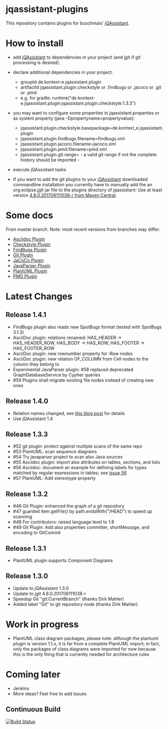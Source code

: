 jqassistant-plugins
===================
This repository contains plugins for buschmais' [jQAssistant](http://jqassistant.org).

How to install
==============
* add [jQAssistant](http://jqassistant.org) to dependencies in your project (and jgit if git processing is desired).

* declare additional dependencies in your project:
 
    - groupId de.kontext-e.jqassistant.plugin
    - artifactId jqassistant.plugin.checkstyle or .findbugs or .jacoco or .git or .pmd
    - e.g. for gradle:   runtime("de.kontext-e.jqassistant.plugin:jqassistant.plugin.checkstyle:1.3.3")


* you may want to configure some properties in jqassistant.properties or as system property (java -Dpropertyname=propertyvalue):

    - jqassistant.plugin.checkstyle.basepackage=de.kontext_e.jqassistant.plugin
    - jqassistant.plugin.findbugs.filename=findbugs.xml
    - jqassistant.plugin.jacoco.filename=jacoco.xml
    - jqassistant.plugin.pmd.filename=pmd.xml
    - jqassistant.plugin.git.range= - a valid git range if not the complete history should be imported -

* execute jQAssistant tasks

* If you want to add the git plugins to your [jQAssistant](http://jqassistant.org) downloaded commandline installation you currently have to
  manually add the an org.eclipse.jgit jar file to the plugins directory of jqassistant: Use at least version 
  [4.8.0.201706111038-r from Maven Central](https://repo1.maven.org/maven2/org/eclipse/jgit/org.eclipse.jgit/4.8.0.201706111038-r/org.eclipse.jgit-4.8.0.201706111038-r.jar).

Some docs
=========
From master branch. Note: most recent versions from branches may differ.

* [Asciidoc Plugin](https://github.com/kontext-e/jqassistant-plugins/blob/master/asciidoc/src/main/asciidoc/asciidoc.adoc)
* [Checkstyle Plugin](https://github.com/kontext-e/jqassistant-plugins/blob/master/checkstyle/src/main/asciidoc/checkstyle.adoc)
* [FindBugs Plugin](https://github.com/kontext-e/jqassistant-plugins/blob/master/findbugs/src/main/asciidoc/findbugs.adoc)
* [Git Plugin](https://github.com/kontext-e/jqassistant-plugins/blob/master/git/src/main/asciidoc/git.adoc)
* [JaCoCo Plugin](https://github.com/kontext-e/jqassistant-plugins/blob/master/jacoco/src/main/asciidoc/jacoco.adoc)
* [JavaParser Plugin](https://github.com/kontext-e/jqassistant-plugins/blob/master/javaparser/src/main/asciidoc/javaparser.adoc)
* [PlantUML Plugin](https://github.com/kontext-e/jqassistant-plugins/blob/master/plantuml/src/main/asciidoc/plantuml.adoc)
* [PMD Plugin](https://github.com/kontext-e/jqassistant-plugins/blob/master/pmd/src/main/asciidoc/pmd.adoc)

Latest Changes
==============

Release 1.4.1
-------------
* FindBugs plugin also reads new SpotBugs format (tested with SpotBugs 3.1.3)
* AsciiDoc plugin: relations renamed: HAS_HEADER -> HAS_HEADER_ROW, HAS_BODY -> HAS_ROW, HAS_FOOTER -> HAS_FOOTER_ROW
* AsciiDoc plugin: new rownumber property for :Row nodes
* AsciiDoc plugin: new relation OF_COLUMN from Cell nodes to the column they belong to
* Experimental JavaParser plugin: #58 replaced deprecated GraphDatabaseService by Cypher queries
* #59 Plugins shall migrate existing file nodes instead of creating new ones

Release 1.4.0
-------------
* Relation names changed, see [this blog post](http://techblog.kontext-e.de/jqa-change-relation-names/) for details
* Use jQAssistant 1.4

Release 1.3.3
-------------
* #52 git plugin: protect against multiple scans of the same repo
* #53 PlantUML: scan sequence diagrams
* #54 Try javaparser project to scan also Java sources
* #55 Asciidoc plugin: import also attributes on tables, sections, and lists
* #56 Asciidoc: document an example for defining labels for types matched by regular expressions in tables; see [issue 56](https://github.com/kontext-e/jqassistant-plugins/issues/56)
* #57 PlantUML: Add stereotype property

Release 1.3.2
-------------
* #46 Git Plugin: enhanced the graph of a git repository
* #47 guarded item.getFile() by path.endsWith("/HEAD") to speed up scanning
* #48 For contributors: raised language level to 1.8
* #49 Git Plugin: Add also properties committer, shortMessage, and encoding to GitCommit

Release 1.3.1
-------------
* PlantUML plugin supports Component Diagrams

Release 1.3.0
-------------
* Update to jQAssistant 1.3.0
* Update to jgit 4.8.0.201706111038-r
* Speedup Git "git:CurrentBranch" (thanks Dirk Mahler)
* Added label "Git" to git repository node (thanks Dirk Mahler)

Work in progress
================
* PlantUML class diagram packages; please note: although the plantuml plugin is version 1.1.x, it is
  far from a complete PlantUML import; in fact, only the packages of class diagrams were imported for now
  because this is the only thing that is currently needed for architecture rules

Coming later
============
* Jenkins
* More ideas? Feel free to add Issues

## Continuous Build

[![Build Status](https://travis-ci.org/kontext-e/jqassistant-plugins.svg?branch=master)](https://travis-ci.org/kontext-e/jqassistant-plugins)
